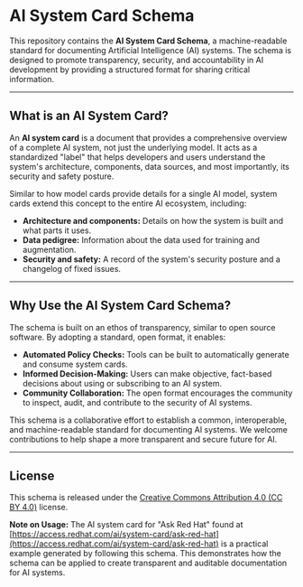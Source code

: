 # AI System Card Schema

This repository contains the **AI System Card Schema**, a machine-readable standard for documenting Artificial Intelligence (AI) systems. The schema is designed to promote transparency, security, and accountability in AI development by providing a structured format for sharing critical information.

***

## What is an AI System Card?

An **AI system card** is a document that provides a comprehensive overview of a complete AI system, not just the underlying model. It acts as a standardized "label" that helps developers and users understand the system's architecture, components, data sources, and most importantly, its security and safety posture.

Similar to how model cards provide details for a single AI model, system cards extend this concept to the entire AI ecosystem, including:
* **Architecture and components:** Details on how the system is built and what parts it uses.
* **Data pedigree:** Information about the data used for training and augmentation.
* **Security and safety:** A record of the system's security posture and a changelog of fixed issues.

***

## Why Use the AI System Card Schema?

The schema is built on an ethos of transparency, similar to open source software. By adopting a standard, open format, it enables:
* **Automated Policy Checks:** Tools can be built to automatically generate and consume system cards.
* **Informed Decision-Making:** Users can make objective, fact-based decisions about using or subscribing to an AI system.
* **Community Collaboration:** The open format encourages the community to inspect, audit, and contribute to the security of AI systems.

This schema is a collaborative effort to establish a common, interoperable, and machine-readable standard for documenting AI systems. We welcome contributions to help shape a more transparent and secure future for AI.

***

## License

This schema is released under the [Creative Commons Attribution 4.0 (CC BY 4.0)](https://creativecommons.org/licenses/by/4.0/) license.

**Note on Usage:** The AI system card for "Ask Red Hat" found at [https://access.redhat.com/ai/system-card/ask-red-hat](https://access.redhat.com/ai/system-card/ask-red-hat) is a practical example generated by following this schema. This demonstrates how the schema can be applied to create transparent and auditable documentation for AI systems.
